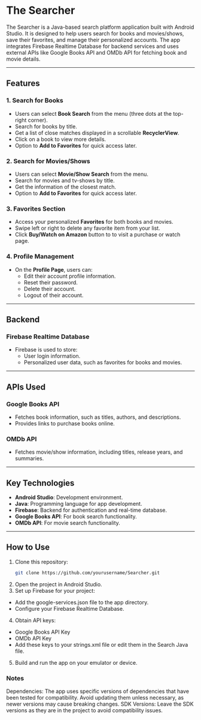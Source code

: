 # The Searcher

The Searcher is a Java-based search platform application built with Android Studio. It is designed to help users search for books and movies/shows, save their favorites, and manage their personalized accounts. The app integrates Firebase Realtime Database for backend services and uses external APIs like Google Books API and OMDb API for fetching book and movie details.

---

## Features

### 1. **Search for Books**
- Users can select **Book Search** from the menu (three dots at the top-right corner).
- Search for books by title.
- Get a list of close matches displayed in a scrollable **RecyclerView**.
- Click on a book to view more details.
- Option to **Add to Favorites** for quick access later.

### 2. **Search for Movies/Shows**
- Users can select **Movie/Show Search** from the menu.
- Search for movies and tv-shows by title.
- Get the information of the closest match. 
- Option to **Add to Favorites** for quick access later.

### 3. **Favorites Section**
- Access your personalized **Favorites** for both books and movies.
- Swipe left or right to delete any favorite item from your list.
- Click **Buy/Watch on Amazon** button to to visit a purchase or watch page.
  
### 4. **Profile Management**
- On the **Profile Page**, users can:
  - Edit their account profile information.
  - Reset their password.
  - Delete their account.
  - Logout of their account.

---

## Backend

### **Firebase Realtime Database**
- Firebase is used to store:
  - User login information.
  - Personalized user data, such as favorites for books and movies.

---

## APIs Used

### **Google Books API**
- Fetches book information, such as titles, authors, and descriptions.
- Provides links to purchase books online.

### **OMDb API**
- Fetches movie/show information, including titles, release years, and summaries.

---

## Key Technologies

- **Android Studio**: Development environment.
- **Java**: Programming language for app development.
- **Firebase**: Backend for authentication and real-time database.
- **Google Books API**: For book search functionality.
- **OMDb API**: For movie search functionality.

---

## How to Use

1. Clone this repository:
   ```bash
   git clone https://github.com/yourusername/Searcher.git

2. Open the project in Android Studio.
3. Set up Firebase for your project:
  - Add the google-services.json file to the app directory.
  - Configure your Firebase Realtime Database.
4. Obtain API keys:
  - Google Books API Key
  - OMDb API Key
  - Add these keys to your strings.xml file or edit them in the Search Java file.
5. Build and run the app on your emulator or device.

### Notes
Dependencies: The app uses specific versions of dependencies that have been tested for compatibility. Avoid updating them unless necessary, as newer versions may cause breaking changes.
SDK Versions: Leave the SDK versions as they are in the project to avoid compatibility issues.


